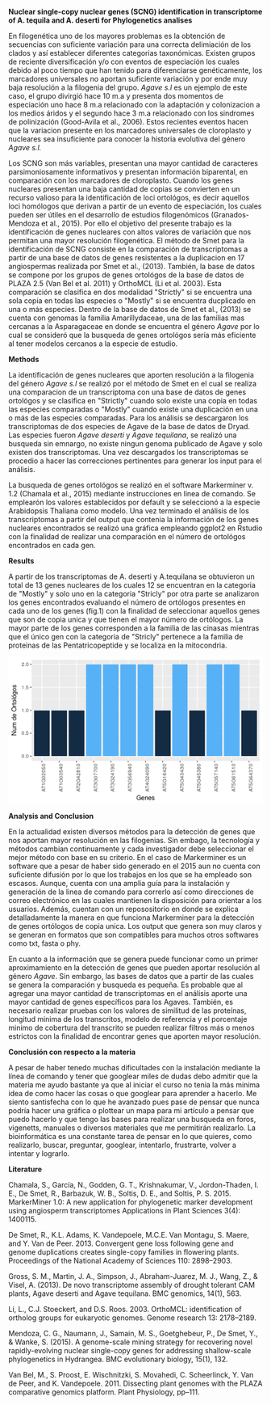 **Nuclear single-copy nuclear genes (SCNG) identification in transcriptome of A. tequila and A. deserti for Phylogenetics analises**

En filogenética uno de los mayores problemas es la obtención de secuencias con suficiente variación para una correcta delimiación de los clados y así establecer diferentes categorias taxonómicas. Existen grupos de reciente diversificación y/o con eventos de especiación los cuales debido al poco tiempo que han tenido para diferenciarse genéticamente, los marcadores universales no aportan suficiente variación y por ende muy baja resolución a la filogenia del grupo. _Agave s.l_ es un ejemplo de este caso, el grupo divirgió hace 10 m.a y presenta dos momentos de especiación uno hace 8 m.a relacionado con la adaptación y colonizacion a los medios áridos y el segundo hace 3 m.a relacionado con los sindromes de polinización (Good-Avila et al., 2006). Estos recientes eventos hacen que la variacion presente en los marcadores universales de cloroplasto y nucleares sea insuficiente para conocer la historia evolutiva del género _Agave s.l._ 

Los SCNG son más variables, presentan una mayor cantidad de caracteres parsimoniosamente informativos y presentan información biparental, en comparación con los marcadores de cloroplasto. Cuando los genes nucleares presentan una baja cantidad de copias se convierten en un recurso valioso para la identificación de loci ortológos, es decir aquellos loci homólogos que derivan a partir de un evento de especiación, los cuales pueden ser útiles en el desarrollo de estudios filogenómicos (Granados-Mendoza et al., 2015). Por ello el objetivo del presente trabajo es la identificación de genes nucleares con altos valores de variación que nos permitan una mayor resolución filogenética. El método de Smet para la identificación de SCNG consiste en la comparación de transcriptomas a partir de una base de datos de genes resistentes a la duplicacion en 17 angiospermas realizada por Smet et al., (2013). También, la base de datos se compone por los grupos de genes ortológos de la base de datos de PLAZA 2.5 (Van Bel et al. 2011) y OrthoMCL (Li et al. 2003). Esta comparación se clasifica en dos modalidad "Strictly" si se encuentra una sola copia en todas las especies o "Mostly" si se encuentra ducplicado en una o más especies. Dentro de la base de datos de Smet et al., (2013) se cuenta con genomas la familia Amarillydaceae, una de las familias mas cercanas a la Asparagaceae en donde se encuentra el género _Agave_ por lo cual se consideró que la busqueda de genes ortológos sería más eficiente al tener modelos cercanos a la especie de estudio.  


**Methods** 

La identificación de genes nucleares que aporten resolución a la filogenia del género _Agave s.l_ se realizó por el método de Smet en el cual se realiza una comparacion de un transcriptoma con una base de datos de genes ortológos y se clasifica en "Strictly" cuando solo existe una copia en todas las especies comparadas o "Mostly" cuando existe una duplicación en una o más de las especies comparadas. Para los análisis se descargaron los transcriptomas de dos especies de Agave de la base de datos de Dryad. Las especies fueron _Agave deserti_ y _Agave tequilana_, se realizó una busqueda sin emnargo, no existe ningun genoma publicado de Agave y solo existen dos transcriptomas. Una vez descargados los transcriptomas se procedio a hacer las correcciones pertinentes para generar los input para el análisis. 

La busqueda de genes ortológos se realizó en el software Markerminer v. 1.2 (Chamala et al., 2015) mediante instrucciones en linea de comando. Se emplearón los valores establecidos por default y se seleccionó a la especie Arabidopsis Thaliana como modelo. Una vez terminado el análisis de los transcriptomas a partir del output que contenia la información de los genes nucleares encontrados se realizó una gráfica empleando ggplot2 en Rstudio con la finalidad de realizar una comparación en el número de ortológos encontrados en cada gen.

**Results** 

A partir de los transcriptomas de A. deserti y A.tequilana se obtuvieron un total de 13 genes nucleares de los cuales  12 se encuentran en la categoria de "Mostly" y solo uno en la categoria "Stricly" por otra parte se analizaron los genes encontrados evaluando el número de ortólogos presentes en cada uno de los genes (fig.1) con la finalidad de seleccionar aquellos genes que son de copia unica y que tienen el mayor número de ortólogos. La mayor parte de los genes corresponden a la familia de las cinasas mientras que el único gen con la categoria de "Stricly" pertenece a la familia de proteinas de las Pentatricopeptide y se localiza en la mitocondria.

![Genes Ortólogos](https://github.com/Ofeabi/ProyectoFinalBioinf2017-II/blob/master/GraphSCNG.png "Genes Ortológos")

**Analysis and Conclusion** 

En la actualidad existen diversos métodos para la detección de genes que nos aportan mayor resolución en las filogenias. Sin embago, la tecnología y  métodos cambian continuamente y cada investigador debe seleccionar el mejor método con base en su criterio. En el caso de Markerminer es un software que a pesar de haber sido generado en el 2015 aun no cuenta con suficiente difusión por lo que los trabajos en los que se ha empleado son escasos. Aunque, cuenta con una amplia guía para la instalación y generación de la linea de comando para correrlo así como direcciones de correo electrónico en las cuales mantienen la disposición para orientar a los usuarios. Además, cuentan con un reposositorio en donde se explica detalladamente la manera en que funciona Markerminer para la detección de genes ortólogos de copia unica. Los output que genera son muy claros y se generan en formatos que son compatibles para muchos otros softwares como txt, fasta o phy. 

En cuanto a la información que se genera puede funcionar como un primer aproximamiento en la detección de genes que pueden aportar resolución al género _Agave_. Sin embargo, las bases de datos que a partir de las cuales se genera la comparación y busqueda es pequeña. Es probable que al agregar una mayor cantidad de transcriptomas en el análisis aporte una mayor cantidad de genes específicos para los Agaves. También, es necesario realizar pruebas con los valores de similitud de las proteínas, longitud minima de los transcritos, modelo de referencia y el porcentaje minimo de cobertura del transcrito se pueden realizar filtros más o menos estrictos con la finalidad de encontrar genes que aporten mayor resolución.         

**Conclusión con respecto a la materia** 

A pesar de haber tenedo muchas dificultades con la instalación mediante la línea de comando y tener que googlear miles de dudas  debo admitir que la materia me ayudo bastante ya que al iniciar el curso no tenia la más minima idea de como hacer las cosas o que googlear para aprender a hacerlo. Me siento santisfecha con lo que he avanzado pues pase de pensar que nunca podría hacer una gráfica o plottear un mapa para mi artículo a pensar que puedo hacerlo y que tengo las bases para realizar una busqueda en foros, vigenetts, manuales o diversos materiales que me permitirán realizarlo. La bioinformática es una constante tarea de pensar en lo que quieres, como realizarlo, buscar, preguntar, googlear, intentarlo, frustrarte, volver a intentar y lograrlo.     


**Literature** 

Chamala, S., García, N., Godden, G. T., Krishnakumar, V., Jordon-Thaden, I. E., De Smet, R., Barbazuk, W. B., Soltis, D. E., and Soltis, P. S. 2015. MarkerMiner 1.0: A new application for phylogenetic marker development using angiosperm transcriptomes Applications in Plant Sciences 3(4): 1400115.

De Smet, R., K.L. Adams, K. Vandepoele, M.C.E. Van Montagu, S. Maere, and Y. Van de Peer. 2013. Convergent gene loss following gene and genome duplications creates single-copy families in flowering plants. Proceedings of the National Academy of Sciences 110: 2898–2903.

Gross, S. M., Martin, J. A., Simpson, J., Abraham-Juarez, M. J., Wang, Z., & Visel, A. (2013). De novo transcriptome assembly of drought tolerant CAM plants, Agave deserti and Agave tequilana. BMC genomics, 14(1), 563.

Li, L., C.J. Stoeckert, and D.S. Roos. 2003. OrthoMCL: identification of ortholog groups for eukaryotic genomes. Genome research 13: 2178–2189.

Mendoza, C. G., Naumann, J., Samain, M. S., Goetghebeur, P., De Smet, Y., & Wanke, S. (2015). A genome-scale mining strategy for recovering novel rapidly-evolving nuclear single-copy genes for addressing shallow-scale phylogenetics in Hydrangea. BMC evolutionary biology, 15(1), 132.

Van Bel, M., S. Proost, E. Wischnitzki, S. Movahedi, C. Scheerlinck, Y. Van de Peer, and K. Vandepoele. 2011. Dissecting plant genomes with the PLAZA comparative genomics platform. Plant Physiology, pp–111.






